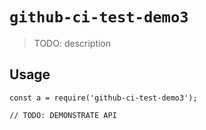 
# `github-ci-test-demo3`

> TODO: description

## Usage

```
const a = require('github-ci-test-demo3');

// TODO: DEMONSTRATE API
```

